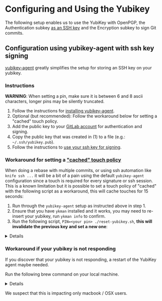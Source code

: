 # Configuring and Using the Yubikey

The following setup enables us to use the YubiKey with OpenPGP, the Authentication subkey [as an SSH key](https://developers.yubico.com/PGP/SSH_authentication/) and the Encryption subkey to sign Git commits.

## Configuration using yubikey-agent with ssh key signing

[yubikey-agent](https://github.com/FiloSottile/yubikey-agent) greatly simplifies the setup for storing an SSH key on your yubikey.

### Instructions

**WARNING**: When setting a pin, make sure it is between 6 and 8 ascii characters, longer pins may be silently truncated.

1. Follow the instructions for [installing yubikey-agent](https://github.com/FiloSottile/yubikey-agent#installation).
1. Optional (but recommended): Follow the workaround below for setting a "cached" touch policy.
1. Add the public key to your [GitLab account](https://gitlab.com/-/profile/keys) for authentication and signing.
1. Copy the public key that was created in (1) to a file (e.g.: `~/.ssh/yubikey.pub`).
1. Follow the instructions to [use your ssh key for signing](https://docs.gitlab.com/ee/user/project/repository/ssh_signed_commits/#configure-git-to-sign-commits-with-your-ssh-key).

### Workaround for setting a ["cached" touch policy](https://docs.yubico.com/yesdk/users-manual/application-piv/pin-touch-policies.html)

When doing a rebase with multiple commits, or using ssh automation like `knife ssh ...` it will be a bit of a pain using the default `yubikey-agent` configuration since a touch is required for every signature or ssh session.
This is a known limitation but it is possible to set a touch policy of "cached" with the following script as a workaround, this will cache touches for 15 seconds:

1. Run through the `yubikey-agent` setup as instructed above in step 1.
1. Ensure that you have `ykman` installed and it works, you may need to re-insert your yubikey, run `ykman info` to confirm.
1. Run the following script, `PIN=<your pin> ./reset-yubikey.sh`, **this will invalidate the previous key and set a new one**:

<details>

```bash
#!/usr/bin/env bash

# Resets yubikey with a cached touch policy, cribbed from
# https://github.com/FiloSottile/yubikey-agent/issues/95#issuecomment-904101391

set -e

PIN=${PIN:-000000}

read -rp "THIS WILL RESET YOUR YUBIKEY WITH PIN=$PIN, type "CTRL+C" to cancel"

# Reset PIV module
ykman piv reset -f

# Using PIN $PIN just for the sake of example, ofc.
ykman piv access change-pin -P 123456 -n $PIN
# Set the same PUK
ykman piv access change-puk -p 12345678 -n $PIN
# Store management key on the device, protect by pin
ykman piv access change-management-key -P $PIN -p

# Generate a key in slot 9a
ykman piv keys generate --pin=$PIN -a ECCP256 --pin-policy=ONCE --touch-policy=CACHED 9a /var/tmp/pkey.pub
# Generate cert
ykman piv certificates generate --subject="CN=SSH Name+O=yubikey-agent+OU=0.1.5" --valid-days=10950  9a /var/tmp/pkey.pub

# Read the public key and use it as you normally would
ssh-add -L
```

</details>

### Workaround if your yubikey is not responding

If you discover that your yubikey is not responding, a restart of the YubiKey agent maybe needed.

Run the following brew command on your local machine.

<details>

brew services restart yubikey-agent

</details>

We suspect that this is impacting only macbook / OSX users.
